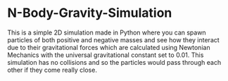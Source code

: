 # N-Body-Gravity-Simulation
This is a simple 2D simulation made in Python where you can spawn particles of both positive and negative masses and see how they interact due to their gravitational forces which are calculated using Newtonian Mechanics with the universal gravitational constant set to 0.01. This simulation has no collisions and so the particles would pass through each other if they come really close.
